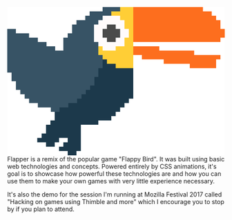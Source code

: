 <img align="left" src="/assets/character/svg/tucker.svg" />

Flapper is a remix of the popular game "Flappy Bird". It was built using basic web technologies and concepts. Powered entirely by CSS animations, it's goal is to showcase how powerful these technologies are and how you can use them to make your own games with very little experience necessary.

It's also the demo for the session I'm running at Mozilla Festival 2017 called "Hacking on games using Thimble and more" which I encourage you to stop by if you plan to attend.
